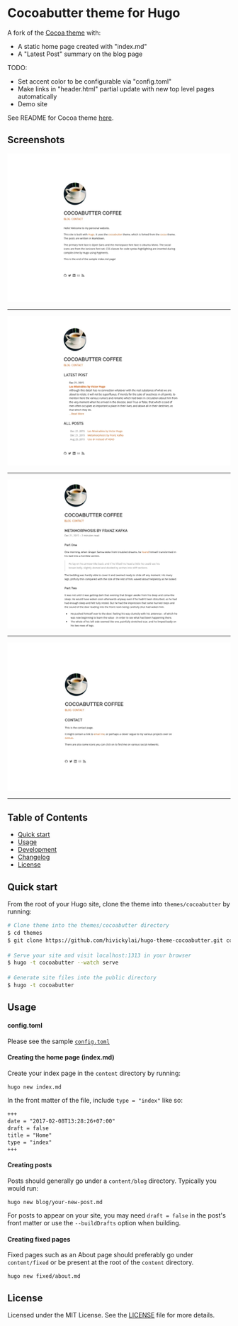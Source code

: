# Cocoabutter theme for Hugo

A fork of the [Cocoa theme](https://github.com/nishanths/cocoa-hugo-theme/) with:

* A static home page created with "index.md"
* A "Latest Post" summary on the blog page

TODO:
* Set accent color to be configurable via "config.toml"
* Make links in "header.html" partial update with new top level pages automatically
* Demo site

See README for Cocoa theme [here](https://github.com/nishanths/cocoa-hugo-theme/blob/master/README.md).

## Screenshots

![Index](/exampleSite/cocoabutter-1.jpg)
***
![Blog](/exampleSite/cocoabutter-2.jpg)
***
![Post page](/exampleSite/cocoabutter-3.jpg)
***
![Contact page](/exampleSite/cocoabutter-4.jpg)
***

## Table of Contents

* [Quick start](#quick-start)
* [Usage](#usage)
* [Development](#development)
* [Changelog](#changelog)
* [License](#license)

## Quick start 

From the root of your Hugo site, clone the theme into `themes/cocoabutter` by running:

```sh
# Clone theme into the themes/cocoabutter directory
$ cd themes
$ git clone https://github.com/hivickylai/hugo-theme-cocoabutter.git cocoabutter

# Serve your site and visit localhost:1313 in your browser
$ hugo -t cocoabutter --watch serve

# Generate site files into the public directory
$ hugo -t cocoabutter
```

## Usage

#### config.toml

Please see the sample [`config.toml`](https://github.com/hivickylai/hugo-theme-cocoabutter/blob/master/exampleSite/config.toml)

#### Creating the home page (index.md)

Create your index page in the `content` directory by running:
```
hugo new index.md
```

In the front matter of the file, include `type = "index"` like so:
```
+++
date = "2017-02-08T13:28:26+07:00"
draft = false
title = "Home"
type = "index"
+++
```

#### Creating posts

Posts should generally go under a `content/blog` directory. Typically you would run:

````
hugo new blog/your-new-post.md
````
For posts to appear on your site, you may need `draft = false` in the post's front matter or use the `--buildDrafts` option when building.

#### Creating fixed pages

Fixed pages such as an About page should preferably go under `content/fixed` or be present at the root of the `content` directory.

````
hugo new fixed/about.md
````

## License

Licensed under the MIT License. See the [LICENSE](https://github.com/hivickylai/hugo-theme-cocoabutter/blob/master/LICENSE) file for more details.
